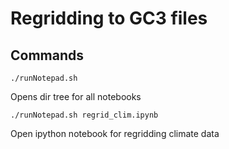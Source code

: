 # Regridding to GC3 files

## Commands
		
	./runNotepad.sh

Opens dir tree for all notebooks

	./runNotepad.sh regrid_clim.ipynb

Open ipython notebook for regridding climate data



